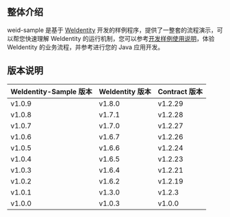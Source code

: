 ## 整体介绍

weid-sample 是基于 [WeIdentity](https://weidentity.readthedocs.io/zh_CN/latest/README.html) 开发的样例程序，提供了一整套的流程演示，可以帮您快速理解 WeIdentity 的运行机制，您可以参考[开发样例使用说明](https://weidentity.readthedocs.io/zh_CN/latest/docs/weidentity-sample.html)，体验 WeIdentity 的业务流程，并参考进行您的 Java 应用开发。


版本说明
--------

| WeIdentity-Sample 版本 | WeIdentity 版本 | Contract 版本 |
| :---- | :---- | :---- |
| v1.0.9 | v1.8.0 | v1.2.29 |
| v1.0.8 | v1.7.1 | v1.2.28 |
| v1.0.7 | v1.7.0 | v1.2.27 |
| v1.0.6 | v1.6.7 | v1.2.26 |
| v1.0.5 | v1.6.6 | v1.2.24 |
| v1.0.4 | v1.6.5 | v1.2.23 |
| v1.0.3 | v1.6.4 | v1.2.21 |
| v1.0.2 | v1.6.2 | v1.2.19 |
| v1.0.1 | v1.3.0 | v1.2.3 |
| v1.0.0 | v1.0.3 | v1.0.0 |